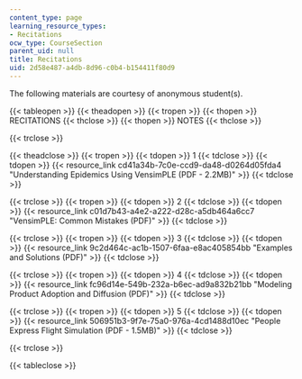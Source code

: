 ```yaml
---
content_type: page
learning_resource_types:
- Recitations
ocw_type: CourseSection
parent_uid: null
title: Recitations
uid: 2d58e487-a4db-8d96-c0b4-b154411f80d9
---
```


The following materials are courtesy of anonymous student(s).

{{< tableopen >}}
{{< theadopen >}}
{{< tropen >}}
{{< thopen >}}
RECITATIONS
{{< thclose >}}
{{< thopen >}}
NOTES
{{< thclose >}}

{{< trclose >}}

{{< theadclose >}}
{{< tropen >}}
{{< tdopen >}}
1
{{< tdclose >}}
{{< tdopen >}}
{{< resource_link cd41a34b-7c0e-ccd9-da48-d0264d05fda4 "Understanding Epidemics Using VensimPLE (PDF - 2.2MB)" >}}
{{< tdclose >}}

{{< trclose >}}
{{< tropen >}}
{{< tdopen >}}
2
{{< tdclose >}}
{{< tdopen >}}
{{< resource_link c01d7b43-a4e2-a222-d28c-a5db464a6cc7 "VensimPLE: Common Mistakes (PDF)" >}}
{{< tdclose >}}

{{< trclose >}}
{{< tropen >}}
{{< tdopen >}}
3
{{< tdclose >}}
{{< tdopen >}}
{{< resource_link 9c2d464c-ac1b-1507-6faa-e8ac405854bb "Examples and Solutions (PDF)" >}}
{{< tdclose >}}

{{< trclose >}}
{{< tropen >}}
{{< tdopen >}}
4
{{< tdclose >}}
{{< tdopen >}}
{{< resource_link fc96d14e-549b-232a-b6ec-ad9a832b21bb "Modeling Product Adoption and Diffusion (PDF)" >}}
{{< tdclose >}}

{{< trclose >}}
{{< tropen >}}
{{< tdopen >}}
5
{{< tdclose >}}
{{< tdopen >}}
{{< resource_link 506951b3-9f7e-75a0-976a-4cd1488d10ec "People Express Flight Simulation (PDF - 1.5MB)" >}}
{{< tdclose >}}

{{< trclose >}}

{{< tableclose >}}